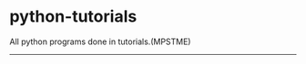 # python-tutorials
All python programs done in tutorials.(MPSTME)

-----------------------------------------------------------------------------------------------------------------------------------------------------------
